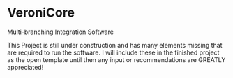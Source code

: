 # VeroniCore
 Multi-branching Integration Software

 This Project is still under construction and has many elements missing that are required to run the software.
 I will include these in the finished project as the open template until then any input or recommendations are
 GREATLY appreciated!
